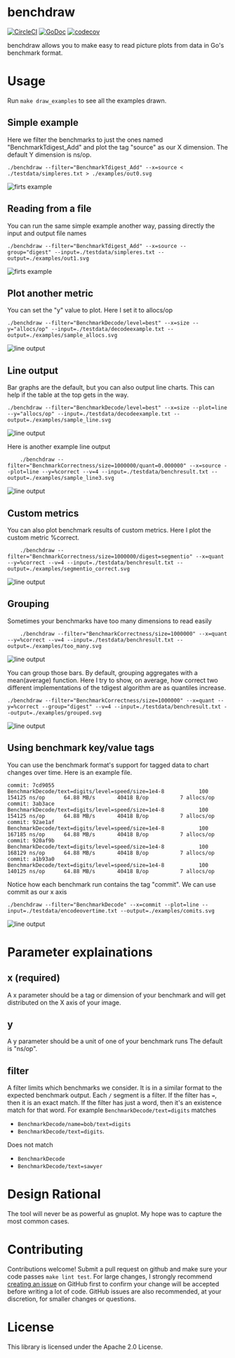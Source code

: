# benchdraw
[![CircleCI](https://circleci.com/gh/cep21/benchdraw.svg)](https://circleci.com/gh/cep21/benchdraw)
[![GoDoc](https://godoc.org/github.com/cep21/benchdraw?status.svg)](https://godoc.org/github.com/cep21/benchdraw)
[![codecov](https://codecov.io/gh/cep21/benchdraw/branch/master/graph/badge.svg)](https://codecov.io/gh/cep21/benchdraw)

benchdraw allows you to make easy to read picture plots from data in Go's benchmark format.

# Usage

Run `make draw_examples` to see all the examples drawn.

## Simple example

Here we filter the benchmarks to just the ones named "BenchmarkTdigest_Add" and plot the tag "source" as our X
dimension.  The default Y dimension is ns/op.

```
./benchdraw --filter="BenchmarkTdigest_Add" --x=source < ./testdata/simpleres.txt > ./examples/out0.svg
```
![firts example](./examples/piped_output.svg)

## Reading from a file

You can run the same simple example another way, passing directly the input and output file names

```
./benchdraw --filter="BenchmarkTdigest_Add" --x=source --group="digest" --input=./testdata/simpleres.txt --output=./examples/out1.svg
```

![firts example](./examples/set_filename.svg)

## Plot another metric

You can set the "y" value to plot.  Here I set it to allocs/op

```
./benchdraw --filter="BenchmarkDecode/level=best" --x=size --y="allocs/op" --input=./testdata/decodeexample.txt --output=./examples/sample_allocs.svg
```

![line output](./examples/sample_allocs.svg)

## Line output

Bar graphs are the default, but you can also output line charts.  This can help if the table at the top gets in the way.

```
./benchdraw --filter="BenchmarkDecode/level=best" --x=size --plot=line --y="allocs/op" --input=./testdata/decodeexample.txt --output=./examples/sample_line.svg
```

![line output](./examples/sample_line.svg)

Here is another example line output

```
    ./benchdraw --filter="BenchmarkCorrectness/size=1000000/quant=0.000000" --x=source --plot=line --y=%correct --v=4 --input=./testdata/benchresult.txt --output=./examples/sample_line3.svg
```
![line output](./examples/sample_line3.svg)

## Custom metrics

You can also plot benchmark results of custom metrics.  Here I plot the custom metric %correct.

```
	./benchdraw --filter="BenchmarkCorrectness/size=1000000/digest=segmentio" --x=quant --y=%correct --v=4 --input=./testdata/benchresult.txt --output=./examples/segmentio_correct.svg
```
![line output](./examples/segmentio_correct.svg)

## Grouping

Sometimes your benchmarks have too many dimensions to read easily

```
	./benchdraw --filter="BenchmarkCorrectness/size=1000000" --x=quant --y=%correct --v=4 --input=./testdata/benchresult.txt --output=./examples/too_many.svg
```
![line output](./examples/too_many.svg)

You can group those bars.  By default, grouping aggregates with a mean(average) function.  Here I try to show, on average,
how correct two different implementations of the tdigest algorithm are as quantiles increase.

```
./benchdraw --filter="BenchmarkCorrectness/size=1000000" --x=quant --y=%correct --group="digest" --v=4 --input=./testdata/benchresult.txt --output=./examples/grouped.svg
```

![line output](./examples/grouped.svg)

## Using benchmark key/value tags
You can use the benchmark format's support for tagged data to chart changes over time.  Here is an example file.

```text
commit: 7cd9055
BenchmarkDecode/text=digits/level=speed/size=1e4-8   	     100	    154125 ns/op	  64.88 MB/s	   40418 B/op	       7 allocs/op
commit: 3ab3ace
BenchmarkDecode/text=digits/level=speed/size=1e4-8   	     100	    154125 ns/op	  64.88 MB/s	   40418 B/op	       7 allocs/op
commit: 92ae1af
BenchmarkDecode/text=digits/level=speed/size=1e4-8   	     100	    167185 ns/op	  64.88 MB/s	   40418 B/op	       7 allocs/op
commit: 920af9b
BenchmarkDecode/text=digits/level=speed/size=1e4-8   	     100	    168129 ns/op	  64.88 MB/s	   40418 B/op	       7 allocs/op
commit: a1b93a0
BenchmarkDecode/text=digits/level=speed/size=1e4-8   	     100	    140125 ns/op	  64.88 MB/s	   40418 B/op	       7 allocs/op
```

Notice how each benchmark run contains the tag "commit".  We can use commit as our x axis

```
./benchdraw --filter="BenchmarkDecode" --x=commit --plot=line --input=./testdata/encodeovertime.txt --output=./examples/comits.svg
```

![line output](./examples/comits.svg)

# Parameter explainations

## x (required)
A x parameter should be a tag or dimension of your benchmark and will get distributed on the X axis of your image.

## y
A y parameter should be a unit of one of your benchmark runs  The default is "ns/op".

## filter
A filter limits which benchmarks we consider.  It is in a similar format to the expected benchmark output.  Each
`/` segment is a filter.  If the filter has `=`, then it is an exact match. If the filter has just a word, then it's
an existence match for that word.  For example `BenchmarkDecode/text=digits` matches

* `BenchmarkDecode/name=bob/text=digits`
* `BenchmarkDecode/text=digits`.

Does not match
* `BenchmarkDecode`
* `BenchmarkDecode/text=sawyer`

# Design Rational

The tool will never be as powerful as gnuplot.  My hope was to capture the most common cases.

# Contributing

Contributions welcome!  Submit a pull request on github and make sure your code passes `make lint test`.  For
large changes, I strongly recommend [creating an issue](https://github.com/cep21/benchdraw/issues) on GitHub first to
confirm your change will be accepted before writing a lot of code.  GitHub issues are also recommended, at your discretion,
for smaller changes or questions.

# License

This library is licensed under the Apache 2.0 License.